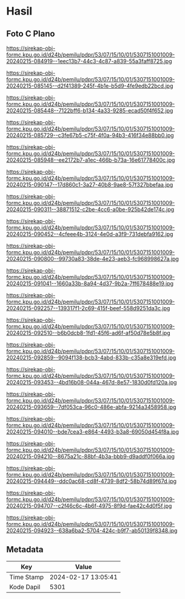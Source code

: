 # Hasil

## Foto C Plano

https://sirekap-obj-formc.kpu.go.id/d24b/pemilu/pdpr/53/07/15/10/01/5307151001009-20240215-084919--1eec13b7-44c3-4c87-a839-55a3faff8725.jpg

https://sirekap-obj-formc.kpu.go.id/d24b/pemilu/pdpr/53/07/15/10/01/5307151001009-20240215-085145--d2f41389-245f-4b1e-b5d9-4fe9edb22bcd.jpg

https://sirekap-obj-formc.kpu.go.id/d24b/pemilu/pdpr/53/07/15/10/01/5307151001009-20240215-085448--7122bff6-b134-4a33-9285-ecad50f4f652.jpg

https://sirekap-obj-formc.kpu.go.id/d24b/pemilu/pdpr/53/07/15/10/01/5307151001009-20240215-085729--c3fe67b5-c75f-4f0a-94b3-416f34e88bb0.jpg

https://sirekap-obj-formc.kpu.go.id/d24b/pemilu/pdpr/53/07/15/10/01/5307151001009-20240215-085948--ee2172b7-a1ec-466b-b73a-16e61778400c.jpg

https://sirekap-obj-formc.kpu.go.id/d24b/pemilu/pdpr/53/07/15/10/01/5307151001009-20240215-090147--17d860c1-3a27-40b8-9ae8-57f327bbefaa.jpg

https://sirekap-obj-formc.kpu.go.id/d24b/pemilu/pdpr/53/07/15/10/01/5307151001009-20240215-090311--38871512-c2be-4cc6-a0be-925b42de174c.jpg

https://sirekap-obj-formc.kpu.go.id/d24b/pemilu/pdpr/53/07/15/10/01/5307151001009-20240215-090452--4cfeee4b-3124-4e0d-a3f9-731debfa9162.jpg

https://sirekap-obj-formc.kpu.go.id/d24b/pemilu/pdpr/53/07/15/10/01/5307151001009-20240215-090800--99730a83-38de-4e23-aeb3-fc968998627a.jpg

https://sirekap-obj-formc.kpu.go.id/d24b/pemilu/pdpr/53/07/15/10/01/5307151001009-20240215-091041--1660a33b-8a94-4d37-9b2a-7ff678488e19.jpg

https://sirekap-obj-formc.kpu.go.id/d24b/pemilu/pdpr/53/07/15/10/01/5307151001009-20240215-092257--139317f1-2c69-415f-beef-558d9251da3c.jpg

https://sirekap-obj-formc.kpu.go.id/d24b/pemilu/pdpr/53/07/15/10/01/5307151001009-20240215-092510--b6b0dcb8-1fd1-45f6-ad6f-af50d78e5b8f.jpg

https://sirekap-obj-formc.kpu.go.id/d24b/pemilu/pdpr/53/07/15/10/01/5307151001009-20240215-092859--9094f138-bcb3-4abd-833b-c35a8e319efd.jpg

https://sirekap-obj-formc.kpu.go.id/d24b/pemilu/pdpr/53/07/15/10/01/5307151001009-20240215-093453--4bd16b08-044a-467d-8e57-1830d0fd120a.jpg

https://sirekap-obj-formc.kpu.go.id/d24b/pemilu/pdpr/53/07/15/10/01/5307151001009-20240215-093659--7df053ca-96c0-486e-abfa-9214a3458958.jpg

https://sirekap-obj-formc.kpu.go.id/d24b/pemilu/pdpr/53/07/15/10/01/5307151001009-20240215-094010--bde7cea3-e864-4493-b3a8-69050d454f8a.jpg

https://sirekap-obj-formc.kpu.go.id/d24b/pemilu/pdpr/53/07/15/10/01/5307151001009-20240215-094210--8675a21c-88bf-4b3a-bbb9-d9addf0f066a.jpg

https://sirekap-obj-formc.kpu.go.id/d24b/pemilu/pdpr/53/07/15/10/01/5307151001009-20240215-094449--ddc0ac68-cd8f-4739-8df2-58b74d89f67d.jpg

https://sirekap-obj-formc.kpu.go.id/d24b/pemilu/pdpr/53/07/15/10/01/5307151001009-20240215-094707--c2f46c6c-4b6f-4975-8f9d-fae42c4d0f5f.jpg

https://sirekap-obj-formc.kpu.go.id/d24b/pemilu/pdpr/53/07/15/10/01/5307151001009-20240215-094923--638a6ba2-5704-424c-b9f7-ab50139f8348.jpg


## Metadata

| Key        | Value               |
| ---------- | ------------------- |
| Time Stamp | 2024-02-17 13:05:41 |
| Kode Dapil | 5301                |



